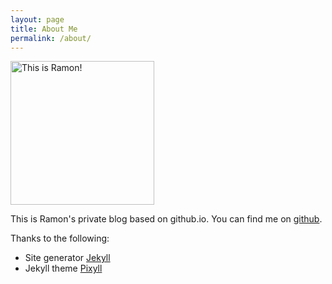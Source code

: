 ```yaml
---
layout: page
title: About Me
permalink: /about/
---
```


<img src="https://avatars2.githubusercontent.com/u/934300?v=3&s=460" alt="This is Ramon!" style="width: 230px;"/>

This is Ramon's private blog based on github.io. You can find me on [github](https://github.com/flyingsky).

Thanks to the following:

* Site generator [Jekyll](http://jekyllrb.com)
* Jekyll theme [Pixyll](https://github.com/johnotander/pixyll)
